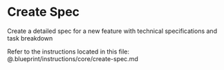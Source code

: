# Create Spec

Create a detailed spec for a new feature with technical specifications and task breakdown

Refer to the instructions located in this file:
@.blueprint/instructions/core/create-spec.md
